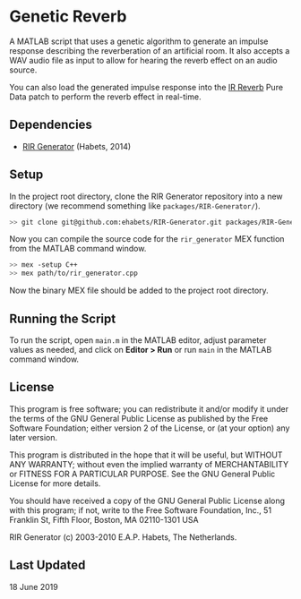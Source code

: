 # Genetic Reverb

A MATLAB script that uses a genetic algorithm to generate an impulse response describing the reverberation of an artificial room. It also accepts a WAV audio file as input to allow for hearing the reverb effect on an audio source.

You can also load the generated impulse response into the [IR Reverb](https://github.com/edward-ly/reverb-pd) Pure Data patch to perform the reverb effect in real-time.

## Dependencies

* [RIR Generator](https://www.audiolabs-erlangen.de/fau/professor/habets/software/rir-generator) (Habets, 2014)

## Setup

In the project root directory, clone the RIR Generator repository into a new directory (we recommend something like `packages/RIR-Generator/`).

```sh
>> git clone git@github.com:ehabets/RIR-Generator.git packages/RIR-Generator/
```

Now you can compile the source code for the `rir_generator` MEX function from the MATLAB command window.

```sh
>> mex -setup C++
>> mex path/to/rir_generator.cpp
```

Now the binary MEX file should be added to the project root directory.

## Running the Script

To run the script, open `main.m` in the MATLAB editor, adjust parameter values as needed, and click on __Editor > Run__ or run `main` in the MATLAB command window.

## License

This program is free software; you can redistribute it and/or modify it under the terms of the GNU General Public License as published by the Free Software Foundation; either version 2 of the License, or (at your option) any later version.

This program is distributed in the hope that it will be useful, but WITHOUT ANY WARRANTY; without even the implied warranty of MERCHANTABILITY or FITNESS FOR A PARTICULAR PURPOSE. See the GNU General Public License for more details.

You should have received a copy of the GNU General Public License along with this program; if not, write to the Free Software Foundation, Inc., 51 Franklin St, Fifth Floor, Boston, MA 02110-1301 USA

RIR Generator (c) 2003-2010 E.A.P. Habets, The Netherlands.

## Last Updated

18 June 2019
